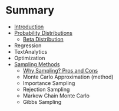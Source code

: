 # Summary

* [Introduction](README.md)
* [Probability Distributions](ProbabilityDistributions/ProbabilityDistributions.md)
   * [Beta Distribution](ProbabilityDistributions/BetaDistribution.md)
* Regression
* TextAnalytics
* Optimization
* [Sampling Methods](SamplingMethods/SamplingMethods.md)
   * [Why Sampling? Pros and Cons](SamplingMethods/WhySampling.md)
   * Monte Carlo Approximation (method)
   * Importance Sampling
   * Rejection Sampling
   * Markow Chain Monte Carlo
   * Gibbs Sampling

